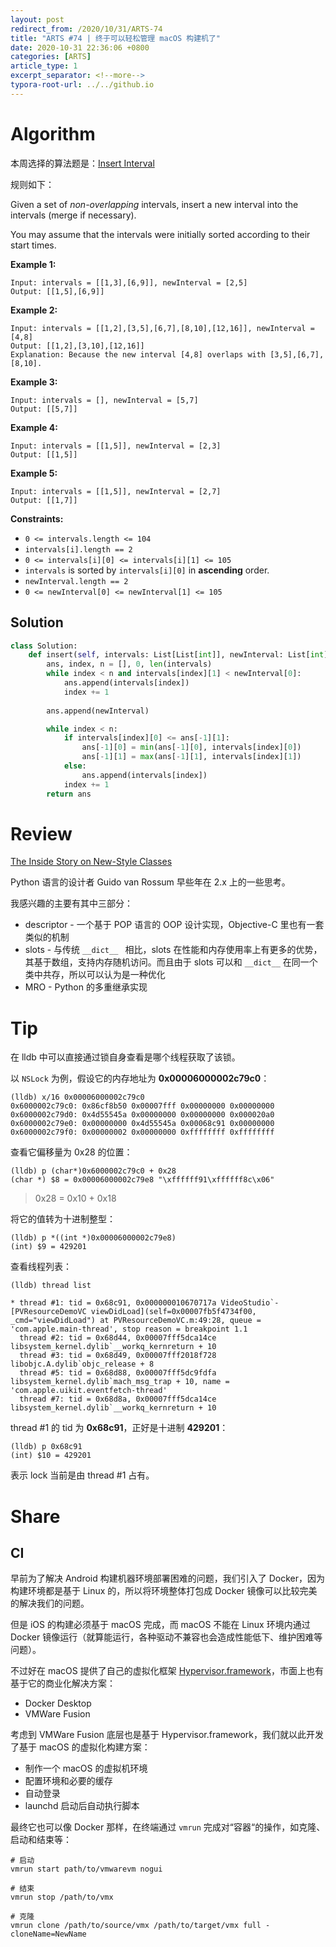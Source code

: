 ```yaml
---
layout: post
redirect_from: /2020/10/31/ARTS-74
title: "ARTS #74 | 终于可以轻松管理 macOS 构建机了"
date: 2020-10-31 22:36:06 +0800
categories: [ARTS]
article_type: 1
excerpt_separator: <!--more-->
typora-root-url: ../../github.io
---
```



# Algorithm

本周选择的算法题是：[Insert Interval](https://leetcode.com/problems/insert-interval/)

<!--more-->

规则如下：

Given a set of *non-overlapping* intervals, insert a new interval into the intervals (merge if necessary).

You may assume that the intervals were initially sorted according to their start times.

 

**Example 1:**

```
Input: intervals = [[1,3],[6,9]], newInterval = [2,5]
Output: [[1,5],[6,9]]
```

**Example 2:**

```
Input: intervals = [[1,2],[3,5],[6,7],[8,10],[12,16]], newInterval = [4,8]
Output: [[1,2],[3,10],[12,16]]
Explanation: Because the new interval [4,8] overlaps with [3,5],[6,7],[8,10].
```

**Example 3:**

```
Input: intervals = [], newInterval = [5,7]
Output: [[5,7]]
```

**Example 4:**

```
Input: intervals = [[1,5]], newInterval = [2,3]
Output: [[1,5]]
```

**Example 5:**

```
Input: intervals = [[1,5]], newInterval = [2,7]
Output: [[1,7]]
```

 

**Constraints:**

- `0 <= intervals.length <= 104`
- `intervals[i].length == 2`
- `0 <= intervals[i][0] <= intervals[i][1] <= 105`
- `intervals` is sorted by `intervals[i][0]` in **ascending** order.
- `newInterval.length == 2`
- `0 <= newInterval[0] <= newInterval[1] <= 105`

## Solution

```python
class Solution:
    def insert(self, intervals: List[List[int]], newInterval: List[int]) -> List[List[int]]:
        ans, index, n = [], 0, len(intervals)
        while index < n and intervals[index][1] < newInterval[0]:
            ans.append(intervals[index])
            index += 1
        
        ans.append(newInterval)

        while index < n:
            if intervals[index][0] <= ans[-1][1]:
                ans[-1][0] = min(ans[-1][0], intervals[index][0])
                ans[-1][1] = max(ans[-1][1], intervals[index][1])
            else:
                ans.append(intervals[index])
            index += 1
        return ans
```


# Review

[The Inside Story on New-Style Classes](http://python-history.blogspot.com/2010/06/inside-story-on-new-style-classes.html)

Python 语言的设计者 Guido van Rossum 早些年在 2.x 上的一些思考。

我感兴趣的主要有其中三部分：

- descriptor - 一个基于 POP 语言的 OOP 设计实现，Objective-C 里也有一套类似的机制
- slots - 与传统 `__dict__ ` 相比，slots 在性能和内存使用率上有更多的优势，其基于数组，支持内存随机访问。而且由于 slots 可以和 `__dict__` 在同一个类中共存，所以可以认为是一种优化
- MRO - Python 的多重继承实现

# Tip

在 lldb 中可以直接通过锁自身查看是哪个线程获取了该锁。

以 `NSLock` 为例，假设它的内存地址为 **0x00006000002c79c0**：

```
(lldb) x/16 0x00006000002c79c0
0x6000002c79c0: 0x86cf8b50 0x00007fff 0x00000000 0x00000000
0x6000002c79d0: 0x4d55545a 0x00000000 0x00000000 0x000020a0
0x6000002c79e0: 0x00000000 0x4d55545a 0x00068c91 0x00000000
0x6000002c79f0: 0x00000002 0x00000000 0xffffffff 0xffffffff
```

查看它偏移量为 0x28 的位置：

```
(lldb) p (char*)0x6000002c79c0 + 0x28
(char *) $8 = 0x00006000002c79e8 "\xffffff91\xffffff8c\x06"
```

> 0x28 = 0x10 + 0x18

将它的值转为十进制整型：

```
(lldb) p *((int *)0x00006000002c79e8)
(int) $9 = 429201
```

查看线程列表：

```
(lldb) thread list

* thread #1: tid = 0x68c91, 0x000000010670717a VideoStudio`-[PVResourceDemoVC viewDidLoad](self=0x00007fb5f4734f00, _cmd="viewDidLoad") at PVResourceDemoVC.m:49:28, queue = 'com.apple.main-thread', stop reason = breakpoint 1.1
  thread #2: tid = 0x68d44, 0x00007fff5dca14ce libsystem_kernel.dylib`__workq_kernreturn + 10
  thread #3: tid = 0x68d49, 0x00007fff2018f728 libobjc.A.dylib`objc_release + 8
  thread #5: tid = 0x68d88, 0x00007fff5dc9fdfa libsystem_kernel.dylib`mach_msg_trap + 10, name = 'com.apple.uikit.eventfetch-thread'
  thread #7: tid = 0x68d8a, 0x00007fff5dca14ce libsystem_kernel.dylib`__workq_kernreturn + 10
```

thread #1 的 tid 为 **0x68c91**，正好是十进制 **429201**：

```
(lldb) p 0x68c91
(int) $10 = 429201
```

表示 lock 当前是由 thread #1 占有。

# Share

## CI

早前为了解决 Android 构建机器环境部署困难的问题，我们引入了 Docker，因为构建环境都是基于 Linux 的，所以将环境整体打包成 Docker 镜像可以比较完美的解决我们的问题。

但是 iOS 的构建必须基于 macOS 完成，而 macOS 不能在 Linux 环境内通过 Docker 镜像运行（就算能运行，各种驱动不兼容也会造成性能低下、维护困难等问题）。

不过好在 macOS 提供了自己的虚拟化框架 [Hypervisor.framework](https://developer.apple.com/documentation/hypervisor)，市面上也有基于它的商业化解决方案：

- Docker Desktop
- VMWare Fusion

考虑到 VMWare Fusion 底层也是基于 Hypervisor.framework，我们就以此开发了基于 macOS 的虚拟化构建方案：

- 制作一个 macOS 的虚拟机环境
- 配置环境和必要的缓存
- 自动登录
- launchd 启动后自动执行脚本

最终它也可以像 Docker 那样，在终端通过 `vmrun` 完成对“容器“的操作，如克隆、启动和结束等：

```shell
# 启动
vmrun start path/to/vmwarevm nogui

# 结束
vmrun stop /path/to/vmx 

# 克隆
vmrun clone /path/to/source/vmx /path/to/target/vmx full -cloneName=NewName
```